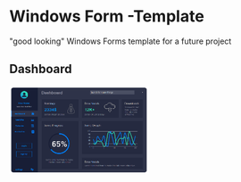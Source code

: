 # Windows Form -Template

"good looking" Windows Forms template for a future project

## Dashboard
<img src="https://raw.githubusercontent.com/18Markus1984/WF-Templates/master/images/Screenshot1.png" width="250">
